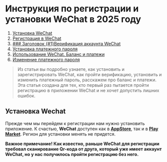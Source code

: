 # Инструкция по регистрации и установки WeChat в 2025 году
1. [Установка WeСhat](#1)
2. [Регистрация в WeChat](#like-this-one)
3. [### Заголовок {#1}Верификация аккаунта WeChat](#like-this-one)
4. [Установка платежного пароля](#like-this-one)
5. [Использование WeChat. Баланс и платежи](#like-this-one)
6. [Изменение платежного пароля](#like-this-one)
> Из статьи вы подробно узнаете, как установить и зарегистрировать WeChat, как пройти верификацию, установить и изменить платежный пароль, расскажем про баланс и платежи.    
Эта статья создана для тех, кто первый раз пытается пройти регистрацию в приложении WeChat и не хочет допустить лишних ошибок.

## Установка Wechat
Прежде чем мы перейдем к регистрации нам нужно установить приложение. К счастью, **WeChat** доступен как в **[AppStore](https://apps.apple.com/ru/app/wechat/id414478124)**, так и в **[Play Market](https://play.google.com/store/apps/details?id=com.tencent.mm&hl=ru&pli=1)**. Регион для установки менять не придется.  
  
**Важное примечание! Как известно, раньше WeChat для регистрации требовал сканирование Qr-кода от друга, который уже имеет аккаунт WeChat, но у нас получилось пройти регистрацию без него.**
<!--stackedit_data:
eyJoaXN0b3J5IjpbOTQ0MjUxMTRdfQ==
-->